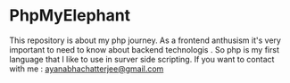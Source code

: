 # PhpMyElephant
This repository is about my php journey. As a frontend anthusism it's very important to need to know about backend technologis . So php is my first language that I like to use in surver side scripting. If you want to contact with me : ayanabhachatterjee@gmail.com
